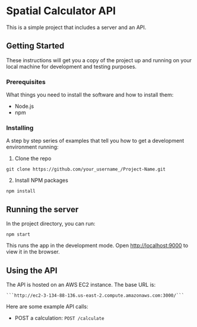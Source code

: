 # Spatial Calculator API

This is a simple project that includes a server and an API.

## Getting Started

These instructions will get you a copy of the project up and running on your local machine for development and testing purposes.

### Prerequisites

What things you need to install the software and how to install them:

- Node.js
- npm

### Installing

A step by step series of examples that tell you how to get a development environment running:

1. Clone the repo

```git clone https://github.com/your_username_/Project-Name.git```

2. Install NPM packages

```npm install```

## Running the server

In the project directory, you can run:

```npm start```

This runs the app in the development mode. Open [http://localhost:9000](http://localhost:9000) to view it in the browser.

## Using the API

The API is hosted on an AWS EC2 instance. The base URL is:
    
    ```http://ec2-3-134-88-136.us-east-2.compute.amazonaws.com:3000/```

Here are some example API calls:

- POST a calculation: `POST /calculate`
